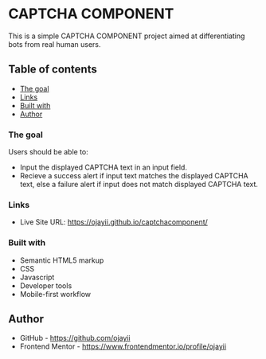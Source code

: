 # CAPTCHA COMPONENT

This is a simple CAPTCHA COMPONENT project aimed at differentiating bots from real human users.

## Table of contents

- [The goal](#the-goal)
- [Links](#links)
- [Built with](#built-with)
- [Author](#author)

### The goal

Users should be able to:

- Input the displayed CAPTCHA text in an input field.
- Recieve a success alert if input text matches the displayed CAPTCHA text, else a failure alert if input does not match displayed CAPTCHA text.

### Links

- Live Site URL: https://ojayii.github.io/captchacomponent/

### Built with

- Semantic HTML5 markup
- CSS
- Javascript
- Developer tools
- Mobile-first workflow

## Author

- GitHub - https://github.com/ojayii
- Frontend Mentor - https://www.frontendmentor.io/profile/ojayii
